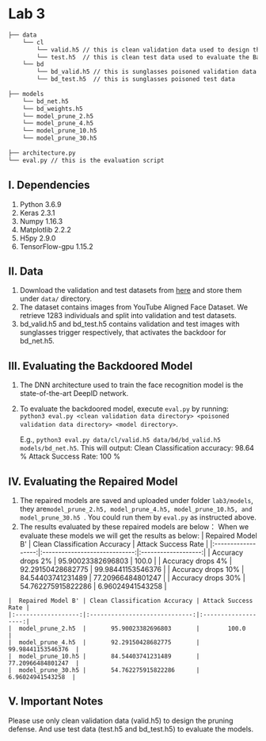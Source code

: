 # Lab 3

```bash
├── data 
    └── cl
        └── valid.h5 // this is clean validation data used to design the defense
        └── test.h5  // this is clean test data used to evaluate the BadNet
    └── bd
        └── bd_valid.h5 // this is sunglasses poisoned validation data
        └── bd_test.h5  // this is sunglasses poisoned test data
        
├── models
    └── bd_net.h5
    └── bd_weights.h5
    └── model_prune_2.h5
    └── model_prune_4.h5
    └── model_prune_10.h5
    └── model_prune_30.h5
    
├── architecture.py
└── eval.py // this is the evaluation script
```

## I. Dependencies
   1. Python 3.6.9
   2. Keras 2.3.1
   3. Numpy 1.16.3
   4. Matplotlib 2.2.2
   5. H5py 2.9.0
   6. TensorFlow-gpu 1.15.2
   
## II. Data
   1. Download the validation and test datasets from [here](https://drive.google.com/drive/folders/1Rs68uH8Xqa4j6UxG53wzD0uyI8347dSq?usp=sharing) and store them under `data/` directory.
   2. The dataset contains images from YouTube Aligned Face Dataset. We retrieve 1283 individuals and split into validation and test datasets.
   3. bd_valid.h5 and bd_test.h5 contains validation and test images with sunglasses trigger respectively, that activates the backdoor for bd_net.h5. 

## III. Evaluating the Backdoored Model
   1. The DNN architecture used to train the face recognition model is the state-of-the-art DeepID network. 
   2. To evaluate the backdoored model, execute `eval.py` by running:  
      `python3 eval.py <clean validation data directory> <poisoned validation data directory> <model directory>`.
      
      E.g., `python3 eval.py data/cl/valid.h5 data/bd/bd_valid.h5 models/bd_net.h5`. This will output:
      Clean Classification accuracy: 98.64 %
      Attack Success Rate: 100 %
## IV. Evaluating the Repaired Model
   1. The repaired models are saved and uploaded under folder `lab3/models`, they are```model_prune_2.h5, model_prune_4.h5, model_prune_10.h5, and model_prune_30.h5 ```. You could run them by `eval.py` as instructed above.
   2. The results evaluated by these repaired models are below：
     When we evaluate these models we will get the results as below:
    |  Repaired Model B' | Clean Classification Accuracy | Attack Success Rate |
    |:------------------:|:-----------------------------:|:-------------------:|
    |  Accuracy drops 2% |       95.90023382696803       |        100.0        |
    |  Accuracy drops 4% |       92.29150428682775       |  99.98441153546376  |
    | Accuracy drops 10% |       84.54403741231489       |  77.20966484801247  |
    | Accuracy drops 30% |       54.762275915822286      |   6.96024941543258  |
   
    |  Repaired Model B' | Clean Classification Accuracy | Attack Success Rate |
    |:------------------:|:-----------------------------:|:-------------------:|
    |  model_prune_2.h5  |       95.90023382696803       |        100.0        |
    |  model_prune_4.h5  |       92.29150428682775       |  99.98441153546376  |
    |  model_prune_10.h5 |       84.54403741231489       |  77.20966484801247  |
    |  model_prune_30.h5 |       54.762275915822286      |   6.96024941543258  |
    
    
    
## V. Important Notes
Please use only clean validation data (valid.h5) to design the pruning defense. And use test data (test.h5 and bd_test.h5) to evaluate the models. 
